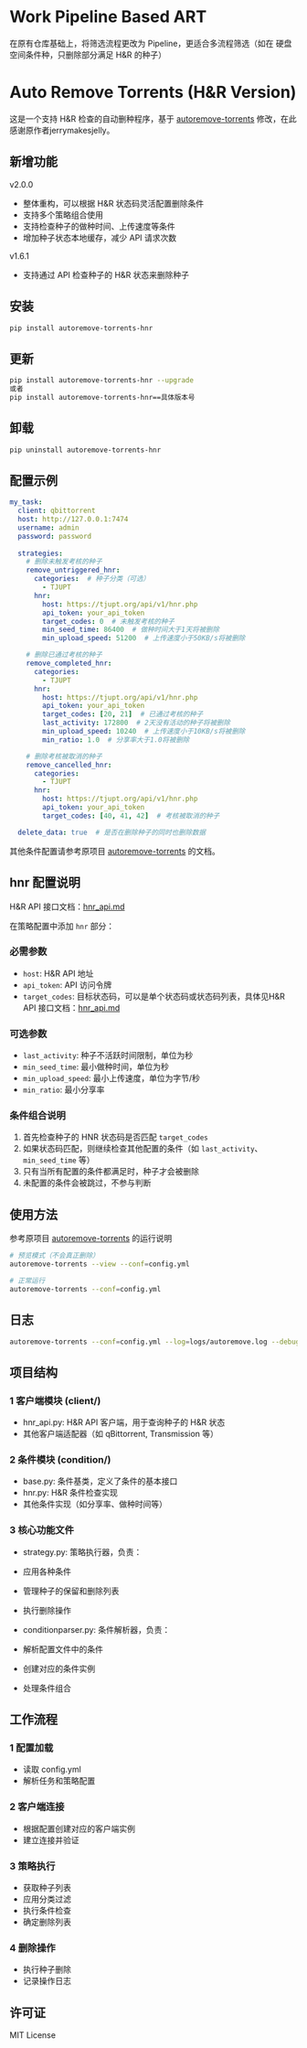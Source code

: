 # Work Pipeline Based ART

在原有仓库基础上，将筛选流程更改为 Pipeline，更适合多流程筛选（如在 硬盘空间条件种，只删除部分满足 H&R 的种子）

# Auto Remove Torrents (H&R Version)

这是一个支持 H&R 检查的自动删种程序，基于 [autoremove-torrents](https://github.com/jerrymakesjelly/autoremove-torrents) 修改，在此感谢原作者jerrymakesjelly。

## 新增功能

v2.0.0
- 整体重构，可以根据 H&R 状态码灵活配置删除条件
- 支持多个策略组合使用
- 支持检查种子的做种时间、上传速度等条件
- 增加种子状态本地缓存，减少 API 请求次数

v1.6.1
- 支持通过 API 检查种子的 H&R 状态来删除种子

## 安装

```bash
pip install autoremove-torrents-hnr
```

## 更新

```bash
pip install autoremove-torrents-hnr --upgrade
或者
pip install autoremove-torrents-hnr==具体版本号
```

## 卸载

```bash
pip uninstall autoremove-torrents-hnr
```

## 配置示例

```yaml
my_task:
  client: qbittorrent
  host: http://127.0.0.1:7474
  username: admin
  password: password
  
  strategies:
    # 删除未触发考核的种子
    remove_untriggered_hnr:
      categories:  # 种子分类（可选）
        - TJUPT
      hnr:
        host: https://tjupt.org/api/v1/hnr.php
        api_token: your_api_token
        target_codes: 0  # 未触发考核的种子
        min_seed_time: 86400  # 做种时间大于1天将被删除
        min_upload_speed: 51200  # 上传速度小于50KB/s将被删除

    # 删除已通过考核的种子
    remove_completed_hnr:
      categories:
        - TJUPT
      hnr:
        host: https://tjupt.org/api/v1/hnr.php
        api_token: your_api_token
        target_codes: [20, 21]  # 已通过考核的种子
        last_activity: 172800  # 2天没有活动的种子将被删除
        min_upload_speed: 10240  # 上传速度小于10KB/s将被删除
        min_ratio: 1.0  # 分享率大于1.0将被删除

    # 删除考核被取消的种子
    remove_cancelled_hnr:
      categories:
        - TJUPT
      hnr:
        host: https://tjupt.org/api/v1/hnr.php
        api_token: your_api_token
        target_codes: [40, 41, 42]  # 考核被取消的种子

  delete_data: true  # 是否在删除种子的同时也删除数据
```

其他条件配置请参考原项目 [autoremove-torrents](https://autoremove-torrents.readthedocs.io/zh-cn/latest/) 的文档。

## hnr 配置说明

H&R API 接口文档：[hnr_api.md](https://github.com/tjupt/autoremove-torrents/blob/master/hnr_api.md)

在策略配置中添加 `hnr` 部分：

### 必需参数
- `host`: H&R API 地址
- `api_token`: API 访问令牌
- `target_codes`: 目标状态码，可以是单个状态码或状态码列表，具体见H&R API 接口文档：[hnr_api.md](https://github.com/tjupt/autoremove-torrents/blob/master/hnr_api.md)

### 可选参数
- `last_activity`: 种子不活跃时间限制，单位为秒
- `min_seed_time`: 最小做种时间，单位为秒
- `min_upload_speed`: 最小上传速度，单位为字节/秒
- `min_ratio`: 最小分享率

### 条件组合说明
1. 首先检查种子的 HNR 状态码是否匹配 `target_codes`
2. 如果状态码匹配，则继续检查其他配置的条件（如 `last_activity`、`min_seed_time` 等）
3. 只有当所有配置的条件都满足时，种子才会被删除
4. 未配置的条件会被跳过，不参与判断

## 使用方法
参考原项目 [autoremove-torrents](https://autoremove-torrents.readthedocs.io/zh-cn/latest/inst.html#run) 的运行说明
```bash
# 预览模式（不会真正删除）
autoremove-torrents --view --conf=config.yml

# 正常运行
autoremove-torrents --conf=config.yml
```

## 日志

```bash
autoremove-torrents --conf=config.yml --log=logs/autoremove.log --debug
```

## 项目结构
### 1 客户端模块 (client/)
- hnr_api.py: H&R API 客户端，用于查询种子的 H&R 状态
- 其他客户端适配器（如 qBittorrent, Transmission 等）
### 2 条件模块 (condition/)
- base.py: 条件基类，定义了条件的基本接口
- hnr.py: H&R 条件检查实现
- 其他条件实现（如分享率、做种时间等）
### 3 核心功能文件
- strategy.py: 策略执行器，负责：
- 应用各种条件
- 管理种子的保留和删除列表
- 执行删除操作

- conditionparser.py: 条件解析器，负责：
- 解析配置文件中的条件
- 创建对应的条件实例
- 处理条件组合

## 工作流程
### 1 配置加载
- 读取 config.yml
- 解析任务和策略配置
### 2 客户端连接
- 根据配置创建对应的客户端实例
- 建立连接并验证
### 3 策略执行
- 获取种子列表
- 应用分类过滤
- 执行条件检查
- 确定删除列表
### 4 删除操作
- 执行种子删除
- 记录操作日志

## 许可证

MIT License